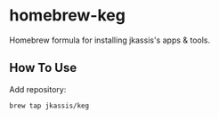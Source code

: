 # homebrew-keg

Homebrew formula for installing jkassis's apps & tools.

## How To Use

Add repository:

```
brew tap jkassis/keg
```
